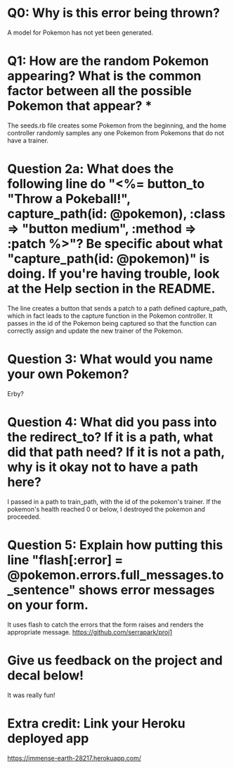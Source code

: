# Q0: Why is this error being thrown?

A model for Pokemon has not yet been generated.

# Q1: How are the random Pokemon appearing? What is the common factor between all the possible Pokemon that appear? *

The seeds.rb file creates some Pokemon from the beginning, and the home controller randomly samples any one Pokemon from Pokemons that do not have a trainer.

# Question 2a: What does the following line do "<%= button_to "Throw a Pokeball!", capture_path(id: @pokemon), :class => "button medium", :method => :patch %>"? Be specific about what "capture_path(id: @pokemon)" is doing. If you're having trouble, look at the Help section in the README.

The line creates a button that sends a patch to a path defined capture_path, which in fact leads to the capture function in the Pokemon controller. It passes in the id of the Pokemon being captured so that the function can correctly assign and update the new trainer of the Pokemon.

# Question 3: What would you name your own Pokemon?

Erby?

# Question 4: What did you pass into the redirect_to? If it is a path, what did that path need? If it is not a path, why is it okay not to have a path here?

I passed in a path to train_path, with the id of the pokemon's trainer. If the pokemon's health reached 0 or below, I destroyed the pokemon and proceeded.

# Question 5: Explain how putting this line "flash[:error] = @pokemon.errors.full_messages.to_sentence" shows error messages on your form.

It uses flash to catch the errors that the form raises and renders the appropriate message.
https://github.com/serrapark/proj1

# Give us feedback on the project and decal below!

It was really fun!

# Extra credit: Link your Heroku deployed app

https://immense-earth-28217.herokuapp.com/
